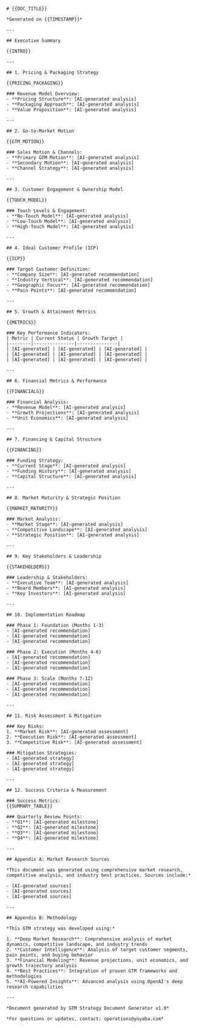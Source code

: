    # {{DOC_TITLE}}

    *Generated on {{TIMESTAMP}}*

    ---

    ## Executive Summary

    {{INTRO}}

    ---

    ## 1. Pricing & Packaging Strategy

    {{PRICING_PACKAGING}}

    ### Revenue Model Overview:
    - **Pricing Structure**: [AI-generated analysis]
    - **Packaging Approach**: [AI-generated analysis]
    - **Value Proposition**: [AI-generated analysis]

    ---

    ## 2. Go-to-Market Motion

    {{GTM_MOTION}}

    ### Sales Motion & Channels:
    - **Primary GTM Motion**: [AI-generated analysis]
    - **Secondary Motion**: [AI-generated analysis]
    - **Channel Strategy**: [AI-generated analysis]

    ---

    ## 3. Customer Engagement & Ownership Model

    {{TOUCH_MODEL}}

    ### Touch Levels & Engagement:
    - **No-Touch Model**: [AI-generated analysis]
    - **Low-Touch Model**: [AI-generated analysis]
    - **High-Touch Model**: [AI-generated analysis]

    ---

    ## 4. Ideal Customer Profile (ICP)

    {{ICP}}

    ### Target Customer Definition:
    - **Company Size**: [AI-generated recommendation]
    - **Industry Vertical**: [AI-generated recommendation]
    - **Geographic Focus**: [AI-generated recommendation]
    - **Pain Points**: [AI-generated recommendation]

    ---

    ## 5. Growth & Attainment Metrics

    {{METRICS}}

    ### Key Performance Indicators:
    | Metric | Current Status | Growth Target |
    |--------|---------------|---------------|
    | [AI-generated] | [AI-generated] | [AI-generated] |
    | [AI-generated] | [AI-generated] | [AI-generated] |
    | [AI-generated] | [AI-generated] | [AI-generated] |

    ---

    ## 6. Financial Metrics & Performance

    {{FINANCIALS}}

    ### Financial Analysis:
    - **Revenue Model**: [AI-generated analysis]
    - **Growth Projections**: [AI-generated analysis]
    - **Unit Economics**: [AI-generated analysis]

    ---

    ## 7. Financing & Capital Structure

    {{FINANCING}}

    ### Funding Strategy:
    - **Current Stage**: [AI-generated analysis]
    - **Funding History**: [AI-generated analysis]
    - **Capital Structure**: [AI-generated analysis]

    ---

    ## 8. Market Maturity & Strategic Position

    {{MARKET_MATURITY}}

    ### Market Analysis:
    - **Market Stage**: [AI-generated analysis]
    - **Competitive Landscape**: [AI-generated analysis]
    - **Strategic Position**: [AI-generated analysis]

    ---

    ## 9. Key Stakeholders & Leadership

    {{STAKEHOLDERS}}

    ### Leadership & Stakeholders:
    - **Executive Team**: [AI-generated analysis]
    - **Board Members**: [AI-generated analysis]
    - **Key Investors**: [AI-generated analysis]

    ---

    ## 10. Implementation Roadmap

    ### Phase 1: Foundation (Months 1-3)
    - [AI-generated recommendation]
    - [AI-generated recommendation]
    - [AI-generated recommendation]

    ### Phase 2: Execution (Months 4-6)
    - [AI-generated recommendation]
    - [AI-generated recommendation]
    - [AI-generated recommendation]

    ### Phase 3: Scale (Months 7-12)
    - [AI-generated recommendation]
    - [AI-generated recommendation]
    - [AI-generated recommendation]

    ---

    ## 11. Risk Assessment & Mitigation

    ### Key Risks:
    1. **Market Risk**: [AI-generated assessment]
    2. **Execution Risk**: [AI-generated assessment]
    3. **Competitive Risk**: [AI-generated assessment]

    ### Mitigation Strategies:
    - [AI-generated strategy]
    - [AI-generated strategy]
    - [AI-generated strategy]

    ---

    ## 12. Success Criteria & Measurement

    ### Success Metrics:
    {{SUMMARY_TABLE}}

    ### Quarterly Review Points:
    - **Q1**: [AI-generated milestone]
    - **Q2**: [AI-generated milestone]
    - **Q3**: [AI-generated milestone]
    - **Q4**: [AI-generated milestone]

    ---

    ## Appendix A: Market Research Sources

    *This document was generated using comprehensive market research, competitive analysis, and industry best practices. Sources include:*

    - [AI-generated sources]
    - [AI-generated sources]
    - [AI-generated sources]

    ---

    ## Appendix B: Methodology

    *This GTM strategy was developed using:*

    1. **Deep Market Research**: Comprehensive analysis of market dynamics, competitive landscape, and industry trends
    2. **Customer Intelligence**: Analysis of target customer segments, pain points, and buying behavior
    3. **Financial Modeling**: Revenue projections, unit economics, and growth trajectory analysis
    4. **Best Practices**: Integration of proven GTM frameworks and methodologies
    5. **AI-Powered Insights**: Advanced analysis using OpenAI's deep research capabilities

    ---

    *Document generated by GTM Strategy Document Generator v1.0*

    *For questions or updates, contact: operations@yoyaba.com* 
